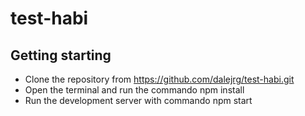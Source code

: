 # test-habi

## Getting starting
- Clone the repository from https://github.com/dalejrg/test-habi.git
- Open the terminal and run the commando npm install
- Run the development server with commando npm start

